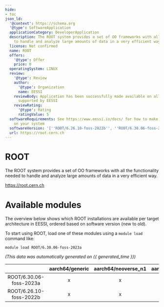 ```yaml
---
hide:
- toc
json_ld:
  '@context': https://schema.org
  '@type': SoftwareApplication
  applicationCategory: DeveloperApplication
  description: The ROOT system provides a set of OO frameworks with all the functionality    needed
    to handle and analyze large amounts of data in a very efficient way.
  license: Not confirmed
  name: ROOT
  offers:
    '@type': Offer
    price: 0
  operatingSystem: LINUX
  review:
    '@type': Review
    author:
      '@type': Organization
      name: EESSI
    reviewBody: Application has been successfully made available on all architectures
      supported by EESSI
    reviewRating:
      '@type': Rating
      ratingValue: 5
  softwareRequirements: See https://www.eessi.io/docs/ for how to make EESSI available
    on your system
  softwareVersion: '[''ROOT/6.26.10-foss-2022b'', ''ROOT/6.30.06-foss-2023a'']'
  url: https://root.cern.ch
---
```


ROOT
====


The ROOT system provides a set of OO frameworks with all the functionality    needed to handle and analyze large amounts of data in a very efficient way.

https://root.cern.ch
# Available modules


The overview below shows which ROOT installations are available per target architecture in EESSI, ordered based on software version (new to old).

To start using ROOT, load one of these modules using a `module load` command like:

```shell
module load ROOT/6.30.06-foss-2023a
```

*(This data was automatically generated on {{ generated_time }})*  

| |aarch64/generic|aarch64/neoverse_n1|aarch64/neoverse_v1|x86_64/generic|x86_64/amd/zen2|x86_64/amd/zen3|x86_64/amd/zen4|x86_64/intel/haswell|x86_64/intel/skylake_avx512|
| :---: | :---: | :---: | :---: | :---: | :---: | :---: | :---: | :---: | :---: |
|ROOT/6.30.06-foss-2023a|x|x|x|x|x|x|x|x|x|
|ROOT/6.26.10-foss-2022b|x|x|x|x|x|x|x|x|x|

